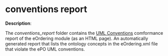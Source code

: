 # conventions report

**Description**:

The *conventions_report* folder contains the [UML Conventions](https://meaningfy-ws.github.io/model2owl-docs/public-review/uml/conceptual-model-conventions.html) comformance report of the eOrdering module (as an HTML page). An automatically generated report that lists the ontology concepts in the eOrdering.xml file that violate the ePO UML conventions.
